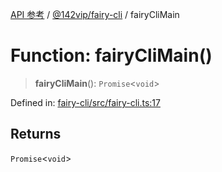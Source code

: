 [API 参考](../../../index.md) / [@142vip/fairy-cli](../index.md) / fairyCliMain

# Function: fairyCliMain()

> **fairyCliMain**(): `Promise`\<`void`\>

Defined in: [fairy-cli/src/fairy-cli.ts:17](https://github.com/142vip/core-x/blob/15d5bc9ef4bece78c0e60bdf074a2d245f625100/packages/fairy-cli/src/fairy-cli.ts#L17)

## Returns

`Promise`\<`void`\>
